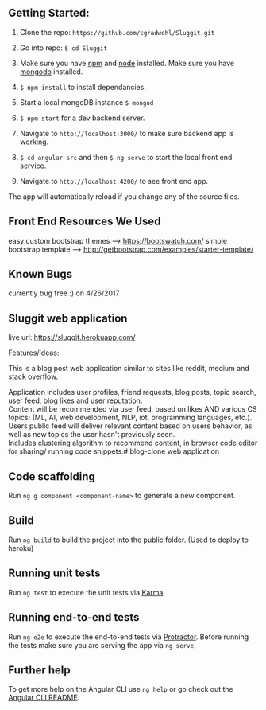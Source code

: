 ## Getting Started:
1. Clone the repo: `https://github.com/cgradwohl/Sluggit.git`

2. Go into repo: `$ cd Sluggit`

3. Make sure you have [npm](https://www.npmjs.com/) and [node](https://nodejs.org/en/) installed. Make sure you have [mongodb](https://www.mongodb.com/) installed.

4. `$ npm install` to install dependancies.

5. Start a local mongoDB instance `$ mongod`

6. `$ npm start` for a dev backend server.

7. Navigate to `http://localhost:3000/` to make sure backend app is working.

7. `$ cd angular-src` and then `$ ng serve` to start the local front end service.

8.  Navigate to `http://localhost:4200/` to see front end app.



The app will automatically reload if you change any of the source files.


## Front End Resources We Used
easy custom bootstrap themes --> https://bootswatch.com/
simple bootstrap template --> http://getbootstrap.com/examples/starter-template/

## Known Bugs
currently bug free :) on 4/26/2017   


## Sluggit web application
live url: https://sluggit.herokuapp.com/


Features/Ideas:

This is a blog post web application similar to sites like reddit, medium and stack overflow.

Application includes user profiles, friend requests, blog posts, topic search, user feed,
blog likes and user reputation.  
Content will be recommended via user feed, based on likes AND various CS topics: (ML, AI, web development, NLP, iot, programming languages, etc.).
Users public feed will deliver relevant content based on users behavior, as well as new topics the user hasn't previously seen. 	
Includes clustering algorithm to recommend content, in browser code editor for sharing/ running code snippets.# blog-clone web application


## Code scaffolding

Run `ng g component <component-name>` to generate a new component.

## Build

Run `ng build` to build the project into the public folder. (Used to deploy to heroku)


## Running unit tests

Run `ng test` to execute the unit tests via [Karma](https://karma-runner.github.io).

## Running end-to-end tests

Run `ng e2e` to execute the end-to-end tests via [Protractor](http://www.protractortest.org/).
Before running the tests make sure you are serving the app via `ng serve`.

## Further help

To get more help on the Angular CLI use `ng help` or go check out the [Angular CLI README](https://github.com/angular/angular-cli/blob/master/README.md).

